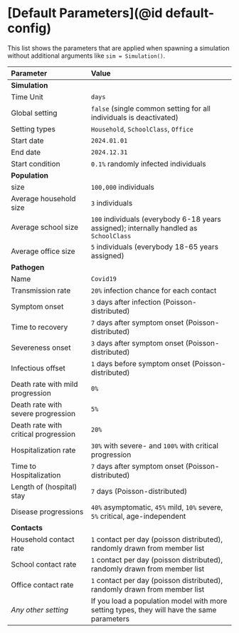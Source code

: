 # [Default Parameters](@id default-config)

This list shows the parameters that are applied when spawning a simulation without additional arguments like `sim = Simulation()`.

| Parameter                            | Value                                                                                        |
| :----------------------------------- | :------------------------------------------------------------------------------------------- |
| **Simulation**                       |                                                                                              |
| Time Unit                            | `days`                                                                                       |
| Global setting                       | `false` (single common setting for all individuals is deactivated)                           |
| Setting types                        | `Household`, `SchoolClass`, `Office`                                                         |
| Start date                           | `2024.01.01`                                                                                 |
| End date                             | `2024.12.31`                                                                                 |
| Start condition                      | `0.1%` randomly infected individuals                                                         |
| **Population**                       |                                                                                              |
| size                                 | `100,000` individuals                                                                        |
| Average household size               | `3` individuals                                                                              |
| Average school size                  | `100` individuals (everybody 6-18 years assigned); internally handled as `SchoolClass`       |
| Average office size                  | `5` individuals (everybody 18-65 years assigned)                                             |
| **Pathogen**                         |                                                                                              |
| Name                                 | `Covid19`                                                                                    |
| Transmission rate                    | `20%` infection chance for each contact                                                      |
| Symptom onset                        | `3` days after infection (Poisson-distributed)                                              |
| Time to recovery                     | `7` days after symptom onset (Poisson-distributed)                                          |
| Severeness onset                     | `3` days after symptom onset (Poisson-distributed)                                          |
| Infectious offset                     | `1` days before symptom onset (Poisson-distributed)                                         |
| Death rate with mild progression     | `0%`                                                                                         |
| Death rate with severe progression   | `5%`                                                                                         |
| Death rate with critical progression | `20%`                                                                                        |
| Hospitalization rate                 | `30%` with severe- and `100%` with critical progression                                      |
| Time to Hospitalization              | `7` days after symptom onset (Poisson-distributed)                                          |
| Length of (hospital) stay            | `7` days (Poisson-distributed)                                                              |
| Disease progressions                 | `40%` asymptomatic, `45%` mild, `10%` severe, `5%` critical, age-independent                 |
| **Contacts**                         |                                                                                              |
| Household contact rate               | `1` contact per day (poisson distributed), randomly drawn from member list                   |
| School contact rate                  | `1` contact per day (poisson distributed), randomly drawn from member list                   |
| Office contact rate                  | `1` contact per day (poisson distributed), randomly drawn from member list                   |
| *Any other setting*                  | If you load a population model with more setting types, they will have the same parameters   |
